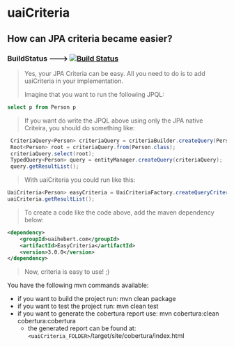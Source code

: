 # uaiCriteria 
## How can JPA criteria became easier?

### BuildStatus ---> [![Build Status](https://travis-ci.org/uaihebert/uaicriteria.svg?branch=master)](https://travis-ci.org/uaihebert/uaicriteria)

> Yes, your JPA Criteria can be easy. All you need to do is to add uaiCriteria in your implementation. 
>
>Imagine that you want to run the following JPQL: 
>
```sql 
select p from Person p 
``` 
>
> If you want do write the JPQL above using only the JPA native Criteira, you should do something like:
>
```java
 CriteriaQuery<Person> criteriaQuery = criteriaBuilder.createQuery(Person.class);
 Root<Person> root = criteriaQuery.from(Person.class);
 criteriaQuery.select(root);
 TypedQuery<Person> query = entityManager.createQuery(criteriaQuery);
 query.getResultList();
```
> 
> With uaiCriteria you could run like this:
>
```java
UaiCriteria<Person> easyCriteria = UaiCriteriaFactory.createQueryCriteria(entityManager, Person.class);
uaiCriteria.getResultList();
```
> To create a code like the code above, add the maven dependency below:
```xml
<dependency>
    <groupId>uaihebert.com</groupId>
    <artifactId>EasyCriteria</artifactId>
    <version>3.0.0</version>
</dependency>
```
>
> Now, criteria is easy to use! ;) 


You have the following mvn commands available:

* if you want to build the project run: mvn clean package
* if you want to test the project run: mvn clean test
* if you want to generate the cobertura report use: mvn cobertura:clean cobertura:cobertura
    * the generated report can be found at: ``<uaiCriteria_FOLDER>``/target/site/cobertura/index.html
